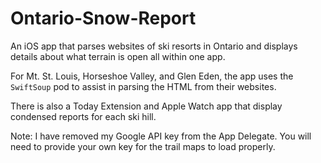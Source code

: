 # Ontario-Snow-Report

An iOS app that parses websites of ski resorts in Ontario and displays details about what terrain is open all within one app.

For Mt. St. Louis, Horseshoe Valley, and Glen Eden, the app uses the `SwiftSoup` pod to assist in parsing the HTML from their websites. 

There is also a Today Extension and Apple Watch app that display condensed reports for each ski hill.

Note: I have removed my Google API key from the App Delegate. You will need to provide your own key for the trail maps to load properly.
